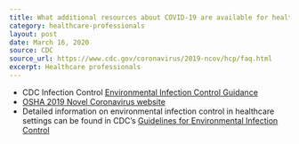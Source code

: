 ```yaml
---
title: What additional resources about COVID-19 are available for healthcare professionals?
category: healthcare-professionals
layout: post
date: March 16, 2020
source: CDC
source_url: https://www.cdc.gov/coronavirus/2019-ncov/hcp/faq.html
excerpt: Healthcare professionals
---
```


* CDC Infection Control <a href="https://www.cdc.gov/infectioncontrol/guidelines/environmental/background/medical-waste.html#i5"> Environmental Infection Control Guidance</a>
* <a class="usa-link usa-link--external" href="https://www.osha.gov/SLTC/covid-19/"> OSHA 2019 Novel Coronavirus website</a> 
* Detailed information on environmental infection control in healthcare settings can be found in CDC’s <a href="https://www.cdc.gov/infectioncontrol/guidelines/environmental/index.html"> Guidelines for Environmental Infection Control</a>
